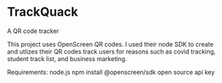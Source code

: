 # TrackQuack
A QR code tracker

  This project uses OpenScreen QR codes.
  I used their node SDK to create and utlizes their QR codes
  track users for reasons such as covid tracking, student track list,
  and business marketing.
  
Requirements:
  node.js
  npm install @openscreen/sdk
  open source api key
